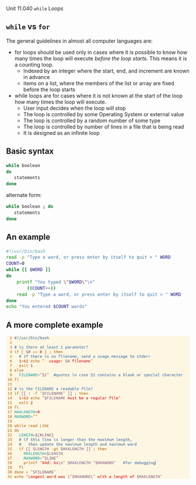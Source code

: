 Unit 11.040 ```while``` Loops

## ```while``` vs ```for```

The general guidelines in almost all computer languages are:

* for loops should be used only in cases where it is possible to know how many times the loop will execute *before the loop starts.*  This means it is a counting loop.
  * Indexed by an integer where the start, end, and increment are known in advance
  * items on a list, where the members of the list or array are fixed before the loop starts
* while loops are for cases where it is not known at the start of the loop how many times the loop will execute.
  * User input decides when the loop will stop
  * The loop is controlled by some Operating System or external value
  * The loop is controlled by a random number of some type
  * The loop is controlled by number of lines in a file that is being read
  * It is designed as an infinite loop

## Basic syntax

```bash
while boolean
do
   statements
done
```
alternate form:

```bash
while boolean ; do
   statements
done
```

## An example

```bash
#!/usr/bin/bash
read -p "Type a word, or press enter by itself to quit > " WORD
COUNT=0
while [[ $WORD ]]
do
    printf "You typed \"$WORD\"\n"
		((COUNT++))
    read -p "Type a word, or press enter by itself to quit > " WORD
done
echo "You entered $COUNT words"
```

## A more complete example

![Counting Loop](images/while.png)
